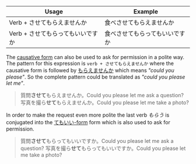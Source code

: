 |Usage|Example|
|-|-|
|Verb + させてもらえませんか|食べさせてもらえませんか|
|Verb + させてもらってもいいですか|食べさせてもらってもいいですか|

The [causative form](99) can also be used to ask for permission in a polite way. The pattern for this expression is `verb + させてもらえませんか` where the causative form is followed by [もらえませんか](117) which means *"could you please"*. So the complete pattern could be translated as *"could you please let me"*.

>質問**させて**もらえませんか。Could you please let me ask a question?
>写真を撮ら**せて**もらえませんか。Could you please let me take a photo?

In order to make the request even more polite the last verb *もらう* is conjugated into the [てもいい-form](47) form which is also used to ask for permission.

>質問**させて**もらってもいいですか。Could you please let me ask a question?
>写真を撮ら**せて**もらってもいいですか。Could you please let me take a photo?